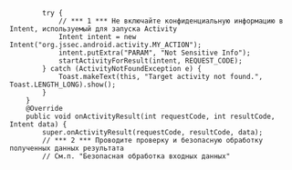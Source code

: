             try {
                // *** 1 *** Не включайте конфиденциальную информацию в Intent, используемый для запуска Activity
                Intent intent = new Intent("org.jssec.android.activity.MY_ACTION");
                intent.putExtra("PARAM", "Not Sensitive Info");
                startActivityForResult(intent, REQUEST_CODE);
            } catch (ActivityNotFoundException e) {
                Toast.makeText(this, "Target activity not found.", Toast.LENGTH_LONG).show();
            }
        }
        @Override
        public void onActivityResult(int requestCode, int resultCode, Intent data) {
            super.onActivityResult(requestCode, resultCode, data);
            // *** 2 *** Проводите проверку и безопасную обработку полученных данных результата
            // См.п. "Безопасная обработка входных данных"